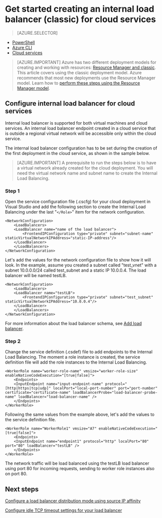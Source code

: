 <properties
    pageTitle="Create an Internal load balancer for Azure Cloud Services | Azure"
    description="Learn how to create an internal load balancer using PowerShell in the classic deployment model"
    services="load-balancer"
    documentationcenter="na"
    author="kumudd"
    manager="timlt"
    tags="azure-service-management" />
<tags
    ms.assetid="57966056-0f46-4f95-a295-483ca1ad135d"
    ms.service="load-balancer"
    ms.devlang="na"
    ms.topic="get-started-article"
    ms.tgt_pltfrm="na"
    ms.workload="infrastructure-services"
    ms.date="01/23/2017"
    wacn.date=""
    ms.author="kumud" />

# Get started creating an internal load balancer (classic) for cloud services
> [AZURE.SELECTOR]
- [PowerShell](/documentation/articles/load-balancer-get-started-ilb-classic-ps/)
- [Azure CLI](/documentation/articles/load-balancer-get-started-ilb-classic-cli/)
- [Cloud services](/documentation/articles/load-balancer-get-started-ilb-classic-cloud/)

> [AZURE.IMPORTANT]
> Azure has two different deployment models for creating and working with resources:  [Resource Manager and classic](/documentation/articles/resource-manager-deployment-model/).  This article covers using the classic deployment model. Azure recommends that most new deployments use the Resource Manager model. Learn how to [perform these steps using the Resource Manager model](/documentation/articles/load-balancer-get-started-ilb-arm-ps/).

## Configure internal load balancer for cloud services

Internal load balancer is supported for both virtual machines and cloud services. An internal load balancer endpoint created in a cloud service that is outside a regional virtual network will be accessible only within the cloud service.

The internal load balancer configuration has to be set during the creation of the first deployment in the cloud service, as shown in the sample below.

> [AZURE.IMPORTANT]
> A prerequisite to run the steps below is to have a virtual network already created for the cloud deployment. You will need the virtual network name and subnet name to create the Internal Load Balancing.

### Step 1

Open the service configuration file (.cscfg) for your cloud deployment in Visual Studio and add the following section to create the Internal Load Balancing under the last "`</Role>`" item for the network configuration.

    <NetworkConfiguration>
        <LoadBalancers>
        <LoadBalancer name="name of the load balancer">
            <FrontendIPConfiguration type="private" subnet="subnet-name" staticVirtualNetworkIPAddress="static-IP-address"/>
        </LoadBalancer>
        </LoadBalancers>
    </NetworkConfiguration>

Let's add the values for the network configuration file to show how it will look. In the example, assume you created a subnet called "test_vnet" with a subnet 10.0.0.0/24 called test_subnet and a static IP 10.0.0.4. The load balancer will be named testLB.

    <NetworkConfiguration>
        <LoadBalancers>
        <LoadBalancer name="testLB">
            <FrontendIPConfiguration type="private" subnet="test_subnet" staticVirtualNetworkIPAddress="10.0.0.4"/>
        </LoadBalancer>
        </LoadBalancers>
    </NetworkConfiguration>

For more information about the load balancer schema, see [Add load balancer](https://msdn.microsoft.com/zh-cn/library/azure/dn722411.aspx).

### Step 2

Change the service definition (.csdef) file to add endpoints to the Internal Load Balancing. The moment a role instance is created, the service definition file will add the role instances to the Internal Load Balancing.

    <WorkerRole name="worker-role-name" vmsize="worker-role-size" enableNativeCodeExecution="[true|false]">
        <Endpoints>
        <InputEndpoint name="input-endpoint-name" protocol="[http|https|tcp|udp]" localPort="local-port-number" port="port-number" certificate="certificate-name" loadBalancerProbe="load-balancer-probe-name" loadBalancer="load-balancer-name" />
        </Endpoints>
    </WorkerRole>

Following the same values from the example above, let's add the values to the service definition file.

    <WorkerRole name="WorkerRole1" vmsize="A7" enableNativeCodeExecution="[true|false]">
        <Endpoints>
        <InputEndpoint name="endpoint1" protocol="http" localPort="80" port="80" loadBalancer="testLB" />
        </Endpoints>
    </WorkerRole>

The network traffic will be load balanced using the testLB load balancer using port 80 for incoming requests, sending to worker role instances also on port 80.

## Next steps

[Configure a load balancer distribution mode using source IP affinity](/documentation/articles/load-balancer-distribution-mode/)

[Configure idle TCP timeout settings for your load balancer](/documentation/articles/load-balancer-tcp-idle-timeout/)